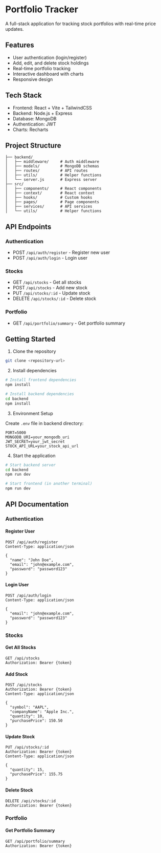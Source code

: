 # Portfolio Tracker

A full-stack application for tracking stock portfolios with real-time price updates.

## Features

- User authentication (login/register)
- Add, edit, and delete stock holdings
- Real-time portfolio tracking
- Interactive dashboard with charts
- Responsive design

## Tech Stack

- Frontend: React + Vite + TailwindCSS
- Backend: Node.js + Express
- Database: MongoDB
- Authentication: JWT
- Charts: Recharts

## Project Structure

```
├── backend/
│   ├── middleware/     # Auth middleware
│   ├── models/         # MongoDB schemas
│   ├── routes/         # API routes
│   ├── utils/          # Helper functions
│   └── server.js       # Express server
├── src/
│   ├── components/     # React components
│   ├── context/        # React context
│   ├── hooks/          # Custom hooks
│   ├── pages/          # Page components
│   ├── services/       # API services
│   └── utils/          # Helper functions
```

## API Endpoints

### Authentication
- POST `/api/auth/register` - Register new user
- POST `/api/auth/login` - Login user

### Stocks
- GET `/api/stocks` - Get all stocks
- POST `/api/stocks` - Add new stock
- PUT `/api/stocks/:id` - Update stock
- DELETE `/api/stocks/:id` - Delete stock

### Portfolio
- GET `/api/portfolio/summary` - Get portfolio summary

## Getting Started

1. Clone the repository
```bash
git clone <repository-url>
```

2. Install dependencies
```bash
# Install frontend dependencies
npm install

# Install backend dependencies
cd backend
npm install
```

3. Environment Setup

Create `.env` file in backend directory:
```env
PORT=5000
MONGODB_URI=your_mongodb_uri
JWT_SECRET=your_jwt_secret
STOCK_API_URL=your_stock_api_url
```

4. Start the application
```bash
# Start backend server
cd backend
npm run dev

# Start frontend (in another terminal)
npm run dev
```

## API Documentation

### Authentication

#### Register User
```http
POST /api/auth/register
Content-Type: application/json

{
  "name": "John Doe",
  "email": "john@example.com",
  "password": "password123"
}
```

#### Login User
```http
POST /api/auth/login
Content-Type: application/json

{
  "email": "john@example.com",
  "password": "password123"
}
```

### Stocks

#### Get All Stocks
```http
GET /api/stocks
Authorization: Bearer {token}
```

#### Add Stock
```http
POST /api/stocks
Authorization: Bearer {token}
Content-Type: application/json

{
  "symbol": "AAPL",
  "companyName": "Apple Inc.",
  "quantity": 10,
  "purchasePrice": 150.50
}
```

#### Update Stock
```http
PUT /api/stocks/:id
Authorization: Bearer {token}
Content-Type: application/json

{
  "quantity": 15,
  "purchasePrice": 155.75
}
```

#### Delete Stock
```http
DELETE /api/stocks/:id
Authorization: Bearer {token}
```

### Portfolio

#### Get Portfolio Summary
```http
GET /api/portfolio/summary
Authorization: Bearer {token}
```
